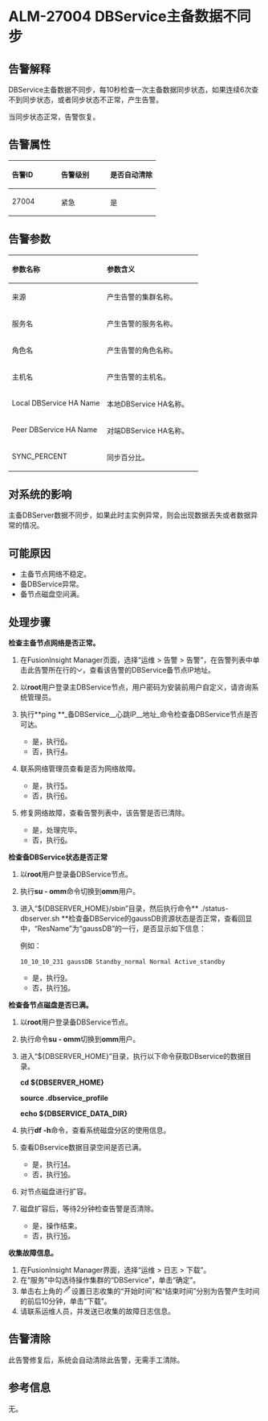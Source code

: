 # ALM-27004 DBService主备数据不同步<a name="ALM-27004"></a>

## 告警解释<a name="section37190527"></a>

DBService主备数据不同步，每10秒检查一次主备数据同步状态，如果连续6次查不到同步状态，或者同步状态不正常，产生告警。

当同步状态正常，告警恢复。

## 告警属性<a name="section66279288"></a>

<a name="table29540708"></a>
<table><thead align="left"><tr id="row31592057"><th class="cellrowborder" valign="top" width="33.33333333333333%" id="mcps1.1.4.1.1"><p id="p8819847"><a name="p8819847"></a><a name="p8819847"></a>告警ID</p>
</th>
<th class="cellrowborder" valign="top" width="33.33333333333333%" id="mcps1.1.4.1.2"><p id="p43318981"><a name="p43318981"></a><a name="p43318981"></a>告警级别</p>
</th>
<th class="cellrowborder" valign="top" width="33.33333333333333%" id="mcps1.1.4.1.3"><p id="p19176539"><a name="p19176539"></a><a name="p19176539"></a>是否自动清除</p>
</th>
</tr>
</thead>
<tbody><tr id="row9795826"><td class="cellrowborder" valign="top" width="33.33333333333333%" headers="mcps1.1.4.1.1 "><p id="p55264433"><a name="p55264433"></a><a name="p55264433"></a>27004</p>
</td>
<td class="cellrowborder" valign="top" width="33.33333333333333%" headers="mcps1.1.4.1.2 "><p id="p47234113"><a name="p47234113"></a><a name="p47234113"></a>紧急</p>
</td>
<td class="cellrowborder" valign="top" width="33.33333333333333%" headers="mcps1.1.4.1.3 "><p id="p757962"><a name="p757962"></a><a name="p757962"></a>是</p>
</td>
</tr>
</tbody>
</table>

## 告警参数<a name="section59642687"></a>

<a name="table61394931"></a>
<table><thead align="left"><tr id="row21339512"><th class="cellrowborder" valign="top" width="50%" id="mcps1.1.3.1.1"><p id="p50778950"><a name="p50778950"></a><a name="p50778950"></a>参数名称</p>
</th>
<th class="cellrowborder" valign="top" width="50%" id="mcps1.1.3.1.2"><p id="p19454296"><a name="p19454296"></a><a name="p19454296"></a>参数含义</p>
</th>
</tr>
</thead>
<tbody><tr id="row5810182811216"><td class="cellrowborder" valign="top" width="50%" headers="mcps1.1.3.1.1 "><p id="p13858113752316"><a name="p13858113752316"></a><a name="p13858113752316"></a>来源</p>
</td>
<td class="cellrowborder" valign="top" width="50%" headers="mcps1.1.3.1.2 "><p id="p187931338134115"><a name="p187931338134115"></a><a name="p187931338134115"></a>产生告警的集群名称。</p>
</td>
</tr>
<tr id="row32294167"><td class="cellrowborder" valign="top" width="50%" headers="mcps1.1.3.1.1 "><p id="p39123317"><a name="p39123317"></a><a name="p39123317"></a>服务名</p>
</td>
<td class="cellrowborder" valign="top" width="50%" headers="mcps1.1.3.1.2 "><p id="p19348922"><a name="p19348922"></a><a name="p19348922"></a>产生告警的服务名称。</p>
</td>
</tr>
<tr id="row39922572"><td class="cellrowborder" valign="top" width="50%" headers="mcps1.1.3.1.1 "><p id="p37226997"><a name="p37226997"></a><a name="p37226997"></a>角色名</p>
</td>
<td class="cellrowborder" valign="top" width="50%" headers="mcps1.1.3.1.2 "><p id="p6100455"><a name="p6100455"></a><a name="p6100455"></a>产生告警的角色名称。</p>
</td>
</tr>
<tr id="row54904100"><td class="cellrowborder" valign="top" width="50%" headers="mcps1.1.3.1.1 "><p id="p66118565"><a name="p66118565"></a><a name="p66118565"></a>主机名</p>
</td>
<td class="cellrowborder" valign="top" width="50%" headers="mcps1.1.3.1.2 "><p id="p52528460"><a name="p52528460"></a><a name="p52528460"></a>产生告警的主机名。</p>
</td>
</tr>
<tr id="row2994092"><td class="cellrowborder" valign="top" width="50%" headers="mcps1.1.3.1.1 "><p id="p41194884"><a name="p41194884"></a><a name="p41194884"></a>Local DBService HA Name</p>
</td>
<td class="cellrowborder" valign="top" width="50%" headers="mcps1.1.3.1.2 "><p id="p48451284"><a name="p48451284"></a><a name="p48451284"></a>本地DBService HA名称。</p>
</td>
</tr>
<tr id="row33408377"><td class="cellrowborder" valign="top" width="50%" headers="mcps1.1.3.1.1 "><p id="p21724017"><a name="p21724017"></a><a name="p21724017"></a>Peer DBService HA Name</p>
</td>
<td class="cellrowborder" valign="top" width="50%" headers="mcps1.1.3.1.2 "><p id="p14814966"><a name="p14814966"></a><a name="p14814966"></a>对端DBService HA名称。</p>
</td>
</tr>
<tr id="row66225832"><td class="cellrowborder" valign="top" width="50%" headers="mcps1.1.3.1.1 "><p id="p62692203"><a name="p62692203"></a><a name="p62692203"></a>SYNC_PERCENT</p>
</td>
<td class="cellrowborder" valign="top" width="50%" headers="mcps1.1.3.1.2 "><p id="p44903662"><a name="p44903662"></a><a name="p44903662"></a>同步百分比。</p>
</td>
</tr>
</tbody>
</table>

## 对系统的影响<a name="section67022140"></a>

主备DBServer数据不同步，如果此时主实例异常，则会出现数据丢失或者数据异常的情况。

## 可能原因<a name="section66328352"></a>

-   主备节点网络不稳定。
-   备DBService异常。
-   备节点磁盘空间满。

## 处理步骤<a name="section60084260"></a>

**检查主备节点网络是否正常。**

1.  在FusionInsight Manager页面，选择“运维 \> 告警 \> 告警”，在告警列表中单击此告警所在行的![](figures/zh-cn_image_0263895749.png)，查看该告警的DBService备节点IP地址。
2.  以**root**用户登录主DBService节点，用户密码为安装前用户自定义，请咨询系统管理员。
3.  执行**ping **_备DBService__心跳IP__地址_命令检查备DBService节点是否可达。
    -   是，执行[6](#li49080712143446)。
    -   否，执行[4](#li40736781143446)。

4.  <a name="li40736781143446"></a>联系网络管理员查看是否为网络故障。
    -   是，执行[5](#li10547988143446)。
    -   否，执行[6](#li49080712143446)。

5.  <a name="li10547988143446"></a>修复网络故障，查看告警列表中，该告警是否已清除。
    -   是，处理完毕。
    -   否，执行[6](#li49080712143446)。


**检查备DBService状态是否正常**

1.  <a name="li49080712143446"></a>以**root**用户登录备DBService节点。
2.  执行**su - omm**命令切换到**omm**用户。
3.  进入“$\{DBSERVER\_HOME\}/sbin”目录，然后执行命令** ./status-dbserver.sh **检查备DBService的gaussDB资源状态是否正常，查看回显中，“ResName”为“gaussDB”的一行，是否显示如下信息：

    例如：

    ```
    10_10_10_231 gaussDB Standby_normal Normal Active_standby
    ```

    -   是，执行[9](#li34334253143446)。
    -   否，执行[16](#li3592590143446)。


**检查备节点磁盘是否已满。**

1.  <a name="li34334253143446"></a>以**root**用户登录备DBService节点。
2.  执行命令**su - omm**切换到**omm**用户。
3.  进入“$\{DBSERVER\_HOME\}”目录，执行以下命令获取DBservice的数据目录。

    **cd $\{DBSERVER\_HOME\}**

    **source .dbservice\_profile**

    **echo $\{DBSERVICE\_DATA\_DIR\}**

4.  执行**df -h**命令，查看系统磁盘分区的使用信息。
5.  查看DBservice数据目录空间是否已满。
    -   是，执行[14](#li12947086143446)。
    -   否，执行[16](#li3592590143446)。

6.  <a name="li12947086143446"></a>对节点磁盘进行扩容。
7.  磁盘扩容后，等待2分钟检查告警是否清除。
    -   是，操作结束。
    -   否，执行[16](#li3592590143446)。


**收集故障信息。**

1.  <a name="li3592590143446"></a>在FusionInsight Manager界面，选择“运维 \> 日志 \> 下载”。
2.  在“服务”中勾选待操作集群的“DBService”，单击“确定”。
3.  单击右上角的![](figures/zh-cn_image_0263895392.png)设置日志收集的“开始时间”和“结束时间”分别为告警产生时间的前后10分钟，单击“下载”。
4.  请联系运维人员，并发送已收集的故障日志信息。

## 告警清除<a name="section169311343318"></a>

此告警修复后，系统会自动清除此告警，无需手工清除。

## 参考信息<a name="section3887433"></a>

无。

